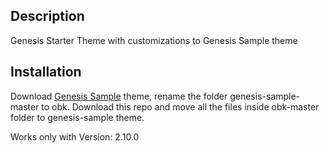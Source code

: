 ## Description

Genesis Starter Theme with customizations to Genesis Sample theme

## Installation

Download [Genesis Sample](https://github.com/studiopress/genesis-sample/ "Title") theme, rename the folder genesis-sample-master to obk. Download this repo and move all the files inside obk-master folder to genesis-sample theme.

Works only with Version: 2.10.0
